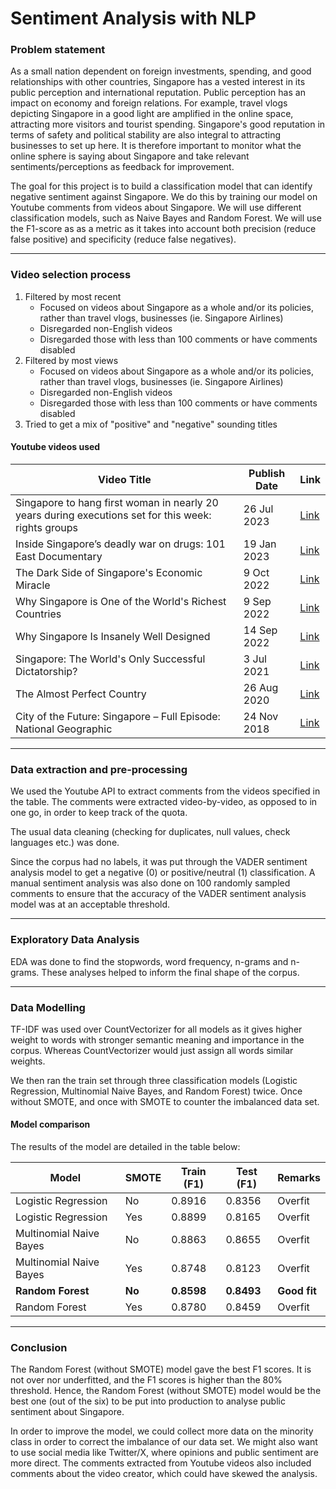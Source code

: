 # Sentiment Analysis with NLP

### Problem statement

As a small nation dependent on foreign investments, spending, and good relationships with other countries, Singapore has a vested interest in its public perception and international reputation. Public perception has an impact on economy and foreign relations. For example, travel vlogs depicting Singapore in a good light are amplified in the online space, attracting more visitors and tourist spending. Singapore's good reputation in terms of safety and political stability are also integral to attracting businesses to set up here. It is therefore important to monitor what the online sphere is saying about Singapore and take relevant sentiments/perceptions as feedback for improvement.

The goal for this project is to build a classification model that can identify negative sentiment against Singapore. We do this by training our model on Youtube comments from videos about Singapore. We will use different classification models, such as Naive Bayes and Random Forest. We will use the F1-score as as a metric as it takes into account both precision (reduce false positive) and specificity (reduce false negatives).

-----

### Video selection process

1. Filtered by most recent
   - Focused on videos about Singapore as a whole and/or its policies, rather than travel vlogs, businesses (ie. Singapore Airlines)
   - Disregarded non-English videos
   - Disregarded those with less than 100 comments or have comments disabled
2. Filtered by most views
   - Focused on videos about Singapore as a whole and/or its policies, rather than travel vlogs, businesses (ie. Singapore Airlines)
   - Disregarded non-English videos
   - Disregarded those with less than 100 comments or have comments disabled
3. Tried to get a mix of "positive" and "negative" sounding titles

#### Youtube videos used

|Video Title|Publish Date|Link|
|-|-|-|
|Singapore to hang first woman in nearly 20 years during executions set for this week: rights groups|26 Jul 2023|[Link](https://youtu.be/xJlgtV8L7Jc)|
|Inside Singapore’s deadly war on drugs: 101 East Documentary|19 Jan 2023|[Link](https://youtu.be/GL1JdIeoo4A)|
|The Dark Side of Singapore's Economic Miracle|9 Oct 2022|[Link](https://youtu.be/XDYy8z7krAI)|
|Why Singapore is One of the World's Richest Countries|9 Sep 2022|[Link](https://youtu.be/XSOgcpRbrCo)|
|Why Singapore Is Insanely Well Designed|14 Sep 2022|[Link](https://youtu.be/vyfJgJBB3Vk)|
|Singapore: The World's Only Successful Dictatorship?|3 Jul 2021|[Link](https://youtu.be/Hkxf4SC_SBk)|
|The Almost Perfect Country|26 Aug 2020|[Link](https://www.youtube.com/watch?v=8XNu282FkvM)|
|City of the Future: Singapore – Full Episode: National Geographic|24 Nov 2018|[Link](https://youtu.be/xi6r3hZe5Tg)|ates.

-----

### Data extraction and pre-processing

We used the Youtube API to extract comments from the videos specified in the table. The comments were extracted video-by-video, as opposed to in one go, in order to keep track of the quota.

The usual data cleaning (checking for duplicates, null values, check languages etc.) was done.

Since the corpus had no labels, it was put through the VADER sentiment analysis model to get a negative (0) or positive/neutral (1) classification. A manual sentiment analysis was also done on 100 randomly sampled comments to ensure that the accuracy of the VADER sentiment analysis model was at an acceptable threshold. 

-----

### Exploratory Data Analysis

EDA was done to find the stopwords, word frequency, n-grams and n-grams. These analyses helped to inform the final shape of the corpus.

-----

### Data Modelling

TF-IDF was used over CountVectorizer for all models as it gives higher weight to words with stronger semantic meaning and importance in the corpus. Whereas CountVectorizer would just assign all words similar weights.

We then ran the train set through three classification models (Logistic Regression, Multinomial Naive Bayes, and Random Forest) twice. Once without SMOTE, and once with SMOTE to counter the imbalanced data set.

#### Model comparison

The results of the model are detailed in the table below:

|Model|SMOTE|Train (F1)| Test (F1)|Remarks|
|-|-|-|-|-|
|Logistic Regression|No|0.8916|0.8356|Overfit|
|Logistic Regression|Yes|0.8899|0.8165|Overfit|
|Multinomial Naive Bayes|No|0.8863|0.8655|Overfit|
|Multinomial Naive Bayes|Yes|0.8748|0.8123|Overfit|
|**Random Forest**|**No**|**0.8598**|**0.8493**|**Good fit**|
|Random Forest|Yes|0.8780|0.8459|Overfit|

-----

### Conclusion

The Random Forest (without SMOTE) model gave the best F1 scores. It is not over nor underfitted, and the F1 scores is higher than the 80% threshold. Hence, the Random Forest (without SMOTE) model would be the best one (out of the six) to be put into production to analyse public sentiment about Singapore.

In order to improve the model, we could collect more data on the minority class in order to correct the imbalance of our data set. We might also want to use social media like Twitter/X, where opinions and public sentiment are more direct. The comments extracted from Youtube videos also included comments about the video creator, which could have skewed the analysis.

